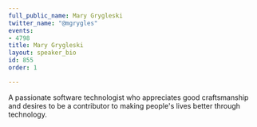 ```yaml
---
full_public_name: Mary Grygleski
twitter_name: "@mgrygles"
events:
- 4798
title: Mary Grygleski
layout: speaker_bio
id: 855
order: 1

---
```

A passionate software technologist who appreciates good craftsmanship and desires to be a contributor to making people's lives better through technology.